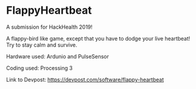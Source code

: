 # FlappyHeartbeat

A submission for HackHealth 2019!

A flappy-bird like game, except that you have to dodge your live heartbeat! Try to stay calm and survive.

Hardware used: Ardunio and PulseSensor

Coding used: Processing 3

Link to Devpost: https://devpost.com/software/flappy-heartbeat
